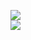 [![](https://img.shields.io/badge/Made%20With-Github%20Spray-lightgrey.svg?style=for-the-badge&logo=github)](https://github.com/Annihil/github-spray#10805)  
[![](https://i.imgur.com/2DrTn0Z.gif)](https://github.com/Annihil/github-spray)